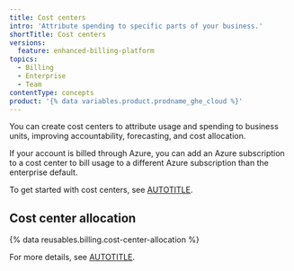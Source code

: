 ```yaml
---
title: Cost centers
intro: 'Attribute spending to specific parts of your business.'
shortTitle: Cost centers
versions:
  feature: enhanced-billing-platform
topics:
  - Billing
  - Enterprise
  - Team
contentType: concepts
product: '{% data variables.product.prodname_ghe_cloud %}'
---
```


You can create cost centers to attribute usage and spending to business units, improving accountability, forecasting, and cost allocation.

If your account is billed through Azure, you can add an Azure subscription to a cost center to bill usage to a different Azure subscription than the enterprise default.

To get started with cost centers, see [AUTOTITLE](/billing/tutorials/use-cost-centers).

## Cost center allocation

{% data reusables.billing.cost-center-allocation %}

For more details, see [AUTOTITLE](/billing/reference/cost-center-allocation).
